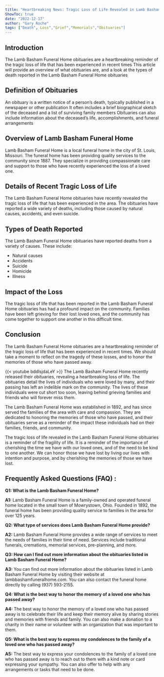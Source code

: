 ```yaml
---
title: "Heartbreaking News: Tragic Loss of Life Revealed in Lamb Basham Funeral Home Obituaries"
ShowToc: true 
date: "2022-12-17"
author: "Gary Roche" 
tags: ["Death", Loss","Grief","Memorials","Obituaries"]
---
```

## Introduction 
The Lamb Basham Funeral Home obituaries are a heartbreaking reminder of the tragic loss of life that has been experienced in recent times This article will provide an overview of what obituaries are, and a look at the types of death reported in the Lamb Basham Funeral Home obituaries 

## Definition of Obituaries
An obituary is a written notice of a person’s death, typically published in a newspaper or other publication It often includes a brief biographical sketch of the deceased and a list of surviving family members Obituaries can also include information about the deceased’s life, accomplishments, and funeral arrangements 

## Overview of Lamb Basham Funeral Home
Lamb Basham Funeral Home is a local funeral home in the city of St. Louis, Missouri. The funeral home has been providing quality services to the community since 1887. They specialize in providing compassionate care and support to those who have recently experienced the loss of a loved one. 

## Details of Recent Tragic Loss of Life
The Lamb Basham Funeral Home obituaries have recently revealed the tragic loss of life that has been experienced in the area. The obituaries have reported a wide variety of deaths, including those caused by natural causes, accidents, and even suicide. 

## Types of Death Reported
The Lamb Basham Funeral Home obituaries have reported deaths from a variety of causes. These include: 
* Natural causes 
* Accidents 
* Suicide 
* Homicide 
* Illness 

## Impact of the Loss
The tragic loss of life that has been reported in the Lamb Basham Funeral Home obituaries has had a profound impact on the community. Families have been left grieving for their lost loved ones, and the community has come together to support one another in this difficult time. 

## Conclusion 
The Lamb Basham Funeral Home obituaries are a heartbreaking reminder of the tragic loss of life that has been experienced in recent times. We should take a moment to reflect on the tragedy of these losses, and to honor the memories of those who have passed away.

{{< youtube bddlsjdaLeY >}} 
The Lamb Basham Funeral Home recently released their obituaries, revealing a heartbreaking loss of life. The obituaries detail the lives of individuals who were loved by many, and their passing has left an indelible mark on the community. The lives of these individuals were cut short too soon, leaving behind grieving families and friends who will forever miss them. 

The Lamb Basham Funeral Home was established in 1892, and has since served the families of the area with care and compassion. They are dedicated to honoring the memories of those who have passed, and their obituaries serve as a reminder of the impact these individuals had on their families, friends, and community. 

The tragic loss of life revealed in the Lamb Basham Funeral Home obituaries is a reminder of the fragility of life. It is a reminder of the importance of cherishing the time we have with our loved ones, and of the need to be kind to one another. We can honor those we have lost by living our lives with intention and purpose, and by cherishing the memories of those we have lost.

## Frequently Asked Questions (FAQ) :
**Q1: What is the Lamb Basham Funeral Home?**

**A1:** Lamb Basham Funeral Home is a family-owned and operated funeral home located in the small town of Mowrystown, Ohio. Founded in 1892, the funeral home has been providing quality service to families in the area for over 125 years.

**Q2: What type of services does Lamb Basham Funeral Home provide?**

**A2:** Lamb Basham Funeral Home provides a wide range of services to meet the needs of families in their time of need. Services include traditional funerals, cremations, memorial services, pre-planning, and more.

**Q3: How can I find out more information about the obituaries listed in Lamb Basham Funeral Home?**

**A3:** You can find out more information about the obituaries listed in Lamb Basham Funeral Home by visiting their website at lambbashamfuneralhome.com. You can also contact the funeral home directly by calling (937) 593-2155.

**Q4: What is the best way to honor the memory of a loved one who has passed away?**

**A4:** The best way to honor the memory of a loved one who has passed away is to celebrate their life and keep their memory alive by sharing stories and memories with friends and family. You can also make a donation to a charity in their name or volunteer with an organization that was important to them.

**Q5: What is the best way to express my condolences to the family of a loved one who has passed away?**

**A5:** The best way to express your condolences to the family of a loved one who has passed away is to reach out to them with a kind note or card expressing your sympathy. You can also offer to help with any arrangements or tasks that need to be done.



